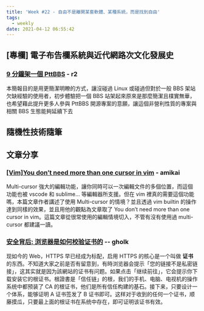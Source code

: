 ```yaml
---
title: 'Week #22 - 自由不是離開某套軟體、某種系統，而是找到自由'
tags:
  - weekly
date: 2021-04-12 06:55:42
---
```


## [專欄] 電子布告欄系統與近代網路次文化發展史

### [9 分鐘架一個 PttBBS](https://hackmd.io/@holishing/S1pkRG0NO/) - r2

本簡報目的是用更簡潔明瞭的方式，讓沒碰過 Linux 或碰過但對於一般 BBS 架站欠缺經驗的使用者，初步體驗把一個 BBS 站架起來原來是那麼簡潔且樸實無華，也希望藉此提升更多人參與 PttBBS 開源專案的意願，讓這個非營利性質的專案與相關 BBS 生態能夠延續下去

## 隨機性技術隨筆
## 文章分享

### [[Vim]You don’t need more than one cursor in vim](https://medium.com/@schtoeffel/you-don-t-need-more-than-one-cursor-in-vim-2c44117d51db) - amikai
Multi-cursor 強大的編輯功能，讓你同時可以一次編輯文件的多個位置，而這個功能也被 vscode 和 sublime... 等編輯器所支援。但在 vim 裡真的需要這個功能嗎，本篇文章作者講述了使用 Multi-cursor 的情境？並且透過 vim builtin 的操作達到同樣的效果，並且用他的觀點為文章取了 You don’t need more than one cursor in vim。這篇文章從很常使用的編輯情境切入，不管有沒有使用過 multi-cursor 都建議一讀。

### [安全背后: 浏览器是如何校验证书的](https://cjting.me/2021/03/02/how-to-validate-tls-certificate/) -- gholk
现如今的 Web，HTTPS 早已经成为标配，启用 HTTPS 的核心是一个叫做 **证书** 的东西。不知道大家之前是否有留意到，有時浏览器会提示「您的链接不是私密链接」，这其实就是因为該網站的证书有问题。如果点击「继续前往」，它会提示你下载安装它的根证书。根證書是「信任链」的根，我们的手机、电脑、电视机的操作系统中都预装了 CA 的根证书，他们是所有信任构建的基石。接下来，只要设计一个体系，能够证明 A 证书签发了 B 证书即可。这样对于收到的任何一个证书，顺藤摸瓜，只要最上面的根证书在系统中存在，即可证明该证书有效。
